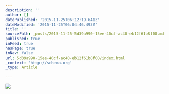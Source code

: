 ```yaml
---
description: ''
author: []
datePublished: '2015-11-25T06:12:19.641Z'
dateModified: '2015-11-25T06:04:46.493Z'
title: ''
sourcePath: _posts/2015-11-25-5d39a990-15ee-40cf-ac40-eb12f61b8f08.md
published: true
inFeed: true
hasPage: true
inNav: false
url: 5d39a990-15ee-40cf-ac40-eb12f61b8f08/index.html
_context: 'http://schema.org'
_type: Article

---
```

![](https://the-grid-user-content.s3-us-west-2.amazonaws.com/c93a325b-e6c3-4cb4-9b97-1e058985958d.png)